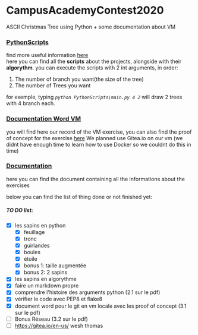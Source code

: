 # CampusAcademyContest2020
ASCII Christmas Tree using Python + some documentation about VM

### [PythonScripts](https://github.com/Craybloge/CampusAcademyContest2020/tree/main/PythonScripts)
find more useful information [here](https://github.com/Craybloge/CampusAcademyContest2020/blob/main/PythonScripts/README_main.md)  
here you can find all the **scripts** about the projects, alongside with their **algorythm**.
you can execute the  scripts with 2 int arguments, in order:
1. The number of branch you want(the size of the tree)
2. The number of Trees you want

for exemple, typing
*`python PythonScripts\main.py 4 2`*
will draw 2 trees with 4 branch each.

### [Documentation Word VM](https://github.com/Craybloge/CampusAcademyContest2020/tree/main/Documentation%20Word%20VM)
you will find here our record of the VM exercise, you can also find the proof of concept for the exercise [here](https://youtu.be/D1O2vfo7O60)
We planned use Gitea.io on our vm (we didnt have enough time to learn how to use Docker so we couldnt do this in time)

### [Documentation](https://github.com/Craybloge/CampusAcademyContest2020/tree/main/Documentation)
here you can find the document containing all the informations about the exercises

below you can find the list of thing done or not finished yet:
##### TO DO list:
- [x] les sapins en python
  - [x] feuillage
  - [x] tronc
  - [x] guirlandes
  - [x] boules
  - [x] étoile
  - [x] bonus 1: taille augmentée
  - [X] bonus 2: 2 sapins
- [X] les sapins en algorythme
- [x] faire un markdown propre
- [x] comprendre l'histoire des arguments python (2.1 sur le pdf)
- [x] vérifier le code avec PEP8 et flake8
- [x] document word pour le git en vm locale avec les proof of concept (3.1 sur le pdf)
- [ ] Bonus Réseau (3.2 sur le pdf)
- [ ] https://gitea.io/en-us/ wesh thomas